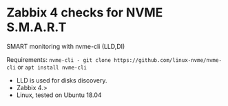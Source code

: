 # Zabbix 4 checks for NVME S.M.A.R.T
SMART monitoring with nvme-cli (LLD,DI)

Requirements:
`nvme-cli - git clone https://github.com/linux-nvme/nvme-cli`
or
`apt install nvme-cli`


- LLD is used for disks discovery.  
- Zabbix 4.>
- Linux, tested on Ubuntu 18.04
